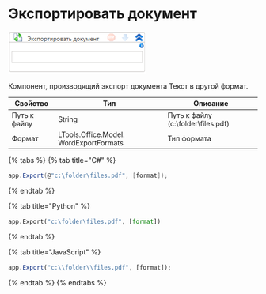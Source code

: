 # Экспортировать документ

![](<../../../../.gitbook/assets/image (481).png>)

Компонент, производящий экспорт документа Текст в другой формат.

| Свойство     | Тип                                    | Описание                           |
| ------------ | -------------------------------------- | ---------------------------------- |
| Путь к файлу | String                                 | Путь к файлу (c:\folder\files.pdf) |
| Формат       | LTools.Office.Model. WordExportFormats | Тип формата                        |

{% tabs %}
{% tab title="C#" %}
```csharp
app.Export(@"c:\folder\files.pdf", [format]);
```
{% endtab %}

{% tab title="Python" %}
```python
app.Export("c:\folder\files.pdf", [format])
```
{% endtab %}

{% tab title="JavaScript" %}
```javascript
app.Export("c:\\folder\\files.pdf", [format]);
```
{% endtab %}
{% endtabs %}
